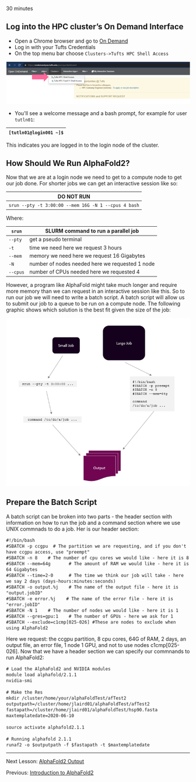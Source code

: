 30 minutes

## Log into the HPC cluster’s On Demand Interface

- Open a Chrome browser and go to [On Demand](https://ondemand.pax.tufts.edu/)
- Log in with your Tufts Credentials
- On the top menu bar choose `Clusters->Tufts HPC Shell Access`

![](images/shell.PNG)

- You'll see a welcome message and a bash prompt, for example for user `tutln01`:

|`[tutln01@login001 ~]$`|
|-|

This indicates you are logged in to the login node of the cluster.

## How Should We Run AlphaFold2?

Now that we are at a login node we need to get to a compute node to get our job done. For shorter jobs we can get an interactive session like so:

|DO NOT RUN|
|--|
|`srun --pty -t 3:00:00 --mem 16G -N 1 --cpus 4 bash`|

Where:

|`srun`|SLURM command to run a parallel job|
|-|-|
|`--pty`| get a pseudo terminal|
|`-t` | time we need here we request 3 hours|
|`--mem` | memory we need here we request 16 Gigabytes|
|`-N` | number of nodes needed here we requested 1 node|
|`--cpus` | number of CPUs needed here we requested 4|

However, a program like AlphaFold might take much longer and require more memory than we can request in an interactive session like this. So to run our job we will need to write a batch script. A batch script will allow us to submit our job to a queue to be run on a compute node. The following graphic shows which solution is the best fit given the size of the job:

![](images/srun_v_sbatch.PNG)

## Prepare the Batch Script

A batch script can be broken into two parts - the header section with information on how to run the job and a command section where we use UNIX commnads to do a job. Her is our header section:

```
#!/bin/bash
#SBATCH -p ccgpu  # The partition we are requesting, and if you don't have ccgpu access, use "preempt"
#SBATCH -n 8    # The number of cpu cores we would like - here it is 8
#SBATCH --mem=64g       # The amount of RAM we would like - here it is 64 Gigabytes
#SBATCH --time=2-0      # The time we think our job will take - here we say 2 days (days-hours:minutes:seconds)
#SBATCH -o output.%j    # The name of the output file - here it is "output.jobID"
#SBATCH -e error.%j    # The name of the error file - here it is "error.jobID"
#SBATCH -N 1    # The number of nodes we would like - here it is 1
#SBATCH --gres=gpu:1    # The number of GPUs - here we ask for 1
#SBATCH --exclude=c1cmp[025-026] #These are nodes to exclude when using AlphaFold2
```
Here we request: the ccgpu partition, 8 cpu cores, 64G of RAM, 2 days, an output file, an error file, 1 node 1 GPU, and not to use nodes c1cmp[025-026]. Now that we have a header section we can specify our commnands to run AlphaFold2:

```
# Load the AlphaFold2 and NVIDIA modules
module load alphafold/2.1.1
nvidia-smi

# Make the Res
mkdir /cluster/home/your/alphaFoldTest/afTest2
outputpath=/cluster/home/jlaird01/alphaFoldTest/afTest2
fastapath=/cluster/home/jlaird01/alphaFoldTest/hsp90.fasta
maxtemplatedate=2020-06-10

source activate alphafold2.1.1

# Running alphafold 2.1.1
runaf2 -o $outputpath -f $fastapath -t $maxtemplatedate
```
_________________________________________________________________________________________________________________________________________________________________________________

Next Lesson: [AlphaFold2 Output](../lesson3/lesson3.md)

Previous: [Introduction to AlphaFold2](../lesson1/AlphaFold2_Tutorial.pdf)
